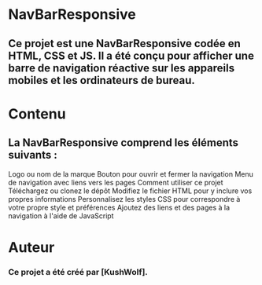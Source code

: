 # NavBarResponsive
## Ce projet est une NavBarResponsive codée en HTML, CSS et JS. Il a été conçu pour afficher une barre de navigation réactive sur les appareils mobiles et les ordinateurs de bureau.


# Contenu

## La NavBarResponsive comprend les éléments suivants :

Logo ou nom de la marque
Bouton pour ouvrir et fermer la navigation
Menu de navigation avec liens vers les pages
Comment utiliser ce projet
Téléchargez ou clonez le dépôt
Modifiez le fichier HTML pour y inclure vos propres informations
Personnalisez les styles CSS pour correspondre à votre propre style et préférences
Ajoutez des liens et des pages à la navigation à l'aide de JavaScript

# Auteur

### Ce projet a été créé par [KushWolf].
